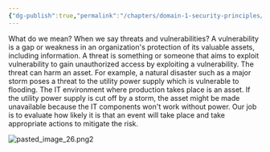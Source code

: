 ```yaml
---
{"dg-publish":true,"permalink":"/chapters/domain-1-security-principles/domain-1-security-principles/1-16-importance-of-risk-management/","noteIcon":""}
---
```



What do we mean? When we say threats and vulnerabilities? A vulnerability is a gap or weakness in an organization's protection of its valuable assets, including information. A threat is something or someone that aims to exploit vulnerability to gain unauthorized access by exploiting a vulnerability. The threat can harm an asset. For example, a natural disaster such as a major storm poses a threat to the utility power supply which is vulnerable to flooding. The IT environment where production takes place is an asset. If the utility power supply is cut off by a storm, the asset might be made unavailable because the IT components won't work without power. Our job is to evaluate how likely it is that an event will take place and take appropriate actions to mitigate the risk.

![pasted_image_26.png](/img/user/pasted_image_26.png)2